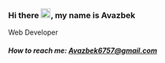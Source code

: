 ### Hi there <img src="https://media.giphy.com/media/hvRJCLFzcasrR4ia7z/giphy.gif" width="20px">, my name is Avazbek
Web Developer <br>
<h5>How to reach me: <a href = "mailto: Avazbek6757@gmail.com">Avazbek6757@gmail.com</a></h5>
